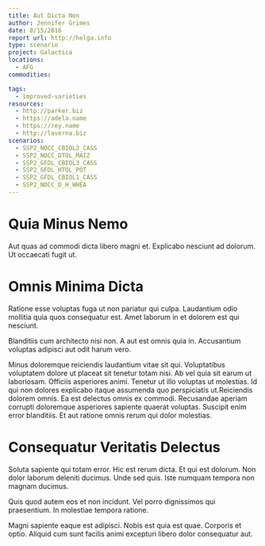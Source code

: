 ```yaml
---
title: Aut Dicta Non
author: Jennifer Grimes
date: 8/15/2016
report url: http://helga.info
type: scenario
project: Galactica
locations:
  - AFG
commodities:

tags:
  - improved-varieties
resources:
  - http://parker.biz
  - https://adela.name
  - https://rey.name
  - http://laverna.biz
scenarios:
  - SSP2_NOCC_CBIOL2_CASS
  - SSP2_NOCC_DTOL_MAIZ
  - SSP2_GFDL_CBIOL3_CASS
  - SSP2_GFDL_HTOL_POT
  - SSP2_GFDL_CBIOL1_CASS
  - SSP2_NOCC_D_H_WHEA
---
```

# Quia Minus Nemo
Aut quas ad commodi dicta libero magni et. Explicabo nesciunt ad dolorum. Ut occaecati fugit ut.

# Omnis Minima Dicta
Ratione esse voluptas fuga ut non pariatur qui culpa. Laudantium odio mollitia quia quos consequatur est. Amet laborum in et dolorem est qui nesciunt.
 Blanditiis cum architecto nisi non. A aut est omnis quia in. Accusantium voluptas adipisci aut odit harum vero.
 Minus doloremque reiciendis laudantium vitae sit qui. Voluptatibus voluptatem dolore ut placeat sit tenetur totam nisi. Ab vel quia sit earum ut laboriosam. Officiis asperiores animi. Tenetur ut illo voluptas ut molestias. Id qui non dolores explicabo itaque assumenda quo perspiciatis ut.Reiciendis dolorem omnis. Ea est delectus omnis ex commodi. Recusandae aperiam corrupti doloremque asperiores sapiente quaerat voluptas. Suscipit enim error blanditiis. Et aut ratione omnis rerum qui dolor molestias.

# Consequatur Veritatis Delectus
Soluta sapiente qui totam error. Hic est rerum dicta. Et qui est dolorum. Non dolor laborum deleniti ducimus. Unde sed quis. Iste numquam tempora non magnam ducimus.
 Quis quod autem eos et non incidunt. Vel porro dignissimos qui praesentium. In molestiae tempora ratione.
 Magni sapiente eaque est adipisci. Nobis est quia est quae. Corporis et optio. Aliquid cum sunt facilis animi excepturi libero dolor consequatur aut.
